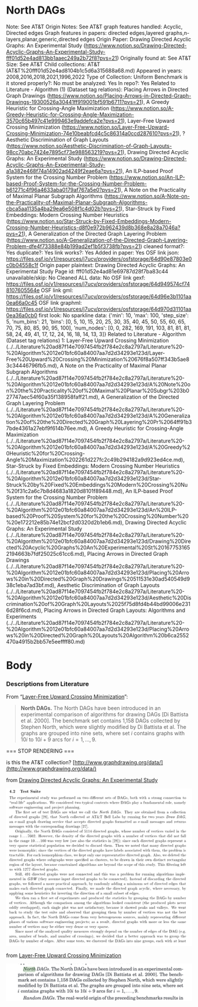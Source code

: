 # North DAGs

Note: See AT&T
Origin Notes: See AT&T
graph features handled: Acyclic, Directed edges
Graph features in papers: directed edges,layered graphs,n-layers,planar,generic,directed edges
Origin Paper: Drawing Directed Acyclic Graphs: An Experimental Study (https://www.notion.so/Drawing-Directed-Acyclic-Graphs-An-Experimental-Study-fff01d52e4ad813bb1aaec249a2b72f8?pvs=21)
Originally found at: See AT&T
Size: See AT&T
Child collections: AT&T (AT&T%20fff01d52e4ad8104b1c5d6a315688a68.md)
Appeared in years: 2008,2016,2018,2021,1996,2022
Type of Collection: Uniform Benchmark
is it stored properly?: No
must be analyzed: Yes
In repo?: Yes
Related to Literature - Algorithm (1) (Dataset tag relations): Placing Arrows in Directed Graph Drawings (https://www.notion.so/Placing-Arrows-in-Directed-Graph-Drawings-19300526a30441ff919001bf591b6711?pvs=21), A Greedy Heuristic for Crossing-Angle Maximization (https://www.notion.so/A-Greedy-Heuristic-for-Crossing-Angle-Maximization-3570c65b497c41e999463e9addefca2e?pvs=21), Layer-Free Upward Crossing Minimization (https://www.notion.so/Layer-Free-Upward-Crossing-Minimization-74e10beabfcd4c5c86314a0ccd287610?pvs=21), ? Aesthetic Discrimination of Graph Layouts (https://www.notion.so/Aesthetic-Discrimination-of-Graph-Layouts-98cc70abc7424e7895cf73e988563219?pvs=21), Drawing Directed Acyclic Graphs: An Experimental Study (https://www.notion.so/Drawing-Directed-Acyclic-Graphs-An-Experimental-Study-a1a382e468f74a14902ad4249f2eae6a?pvs=21), An ILP-based Proof System for the Crossing
Number Problem (https://www.notion.so/An-ILP-based-Proof-System-for-the-Crossing-Number-Problem-b61271c4f96a4633aba0179af767a5e0?pvs=21), A Note on the Practicality of Maximal Planar Subgraph Algorithms (https://www.notion.so/A-Note-on-the-Practicality-of-Maximal-Planar-Subgraph-Algorithms-cbca5aa1135a4ba29ea6e508f1c4d02b?pvs=21), Star-Struck by Fixed Embeddings:
Modern Crossing Number Heuristics (https://www.notion.so/Star-Struck-by-Fixed-Embeddings-Modern-Crossing-Number-Heuristics-d8f0e972b962439d8b368e8a28a7046a?pvs=21), A Generalization of the Directed Graph Layering Problem (https://www.notion.so/A-Generalization-of-the-Directed-Graph-Layering-Problem-dfe4f73388e84b199ad2ef1b5f3738fb?pvs=21)
cleaned format?: Yes
duplicate?: Yes
link works?: Yes
Added in paper: Yes
OSF link json: https://files.osf.io/v1/resources/j7ucv/providers/osfstorage/64d90e87803e0c0b04558c1f
Origin paper plaintext: Drawing Directed Acyclic Graphs: An Experimental Study
Page id: fff01d52e4ad81e69787d28f7ba83c44
unavailable/skip: No
Cleaned ALL data: No
OSF link gexf: https://files.osf.io/v1/resources/j7ucv/providers/osfstorage/64d949574cf748107605564e
OSF link gml: https://files.osf.io/v1/resources/j7ucv/providers/osfstorage/64d96e3b1101aa0ea66a0c45
OSF link graphml: https://files.osf.io/v1/resources/j7ucv/providers/osfstorage/64d970d31101aa0ea36a0cb0
first look: No
sparkline data: {'min': 10, 'max': 100, 'step_size': 5, 'num_bins': 21, 'bins': [0, 5, 10, 15, 20, 25, 30, 35, 40, 45, 50, 55, 60, 65, 70, 75, 80, 85, 90, 95, 100], 'num_nodes': [0, 0, 282, 169, 191, 103, 81, 81, 81, 58, 24, 49, 41, 17, 12, 24, 16, 18, 14, 13, 3]}
Related to Literature - Algorithm (Dataset tag relations) 1: Layer-Free Upward Crossing Minimization (../../Literature%20ad87f14e7097454fb2f784e2c8a2797a/Literature%20-%20Algorithm%2012e01bfc60a84007aa7d2d34293e123d/Layer-Free%20Upward%20Crossing%20Minimization%20676f8a507ff343b5ae83c34446796fb5.md), A Note on the Practicality of Maximal Planar Subgraph Algorithms (../../Literature%20ad87f14e7097454fb2f784e2c8a2797a/Literature%20-%20Algorithm%2012e01bfc60a84007aa7d2d34293e123d/A%20Note%20on%20the%20Practicality%20of%20Maximal%20Planar%20Subgr%203b027747aec54f60a35f138958faff21.md), A Generalization of the Directed Graph Layering Problem (../../Literature%20ad87f14e7097454fb2f784e2c8a2797a/Literature%20-%20Algorithm%2012e01bfc60a84007aa7d2d34293e123d/A%20Generalization%20of%20the%20Directed%20Graph%20Layering%20Pr%2064ff91b37bde4361a27ebf9f614b76ee.md), A Greedy Heuristic for Crossing-Angle Maximization (../../Literature%20ad87f14e7097454fb2f784e2c8a2797a/Literature%20-%20Algorithm%2012e01bfc60a84007aa7d2d34293e123d/A%20Greedy%20Heuristic%20for%20Crossing-Angle%20Maximization%202261d227fc2c49b294182a9d923ed4ce.md), Star-Struck by Fixed Embeddings:
Modern Crossing Number Heuristics (../../Literature%20ad87f14e7097454fb2f784e2c8a2797a/Literature%20-%20Algorithm%2012e01bfc60a84007aa7d2d34293e123d/Star-Struck%20by%20Fixed%20Embeddings%20Modern%20Crossing%20Nu%20f31c2a6c7b8d4683a1820d8101f89448.md), An ILP-based Proof System for the Crossing
Number Problem (../../Literature%20ad87f14e7097454fb2f784e2c8a2797a/Literature%20-%20Algorithm%2012e01bfc60a84007aa7d2d34293e123d/An%20ILP-based%20Proof%20System%20for%20the%20Crossing%20Number%20%20e172212e85b74e12bcf2d0320d2b1eb6.md), Drawing Directed Acyclic Graphs: An Experimental Study (../../Literature%20ad87f14e7097454fb2f784e2c8a2797a/Literature%20-%20Algorithm%2012e01bfc60a84007aa7d2d34293e123d/Drawing%20Directed%20Acyclic%20Graphs%20An%20Experimental%20St%201677531652194663b7fdf25025c61cc6.md), Placing Arrows in Directed Graph Drawings (../../Literature%20ad87f14e7097454fb2f784e2c8a2797a/Literature%20-%20Algorithm%2012e01bfc60a84007aa7d2d34293e123d/Placing%20Arrows%20in%20Directed%20Graph%20Drawings%20511531e30ad540549d938c1eba7ad3bf.md), Aesthetic Discrimination of Graph Layouts (../../Literature%20ad87f14e7097454fb2f784e2c8a2797a/Literature%20-%20Algorithm%2012e01bfc60a84007aa7d2d34293e123d/Aesthetic%20Discrimination%20of%20Graph%20Layouts%2025f75d8fd4b44bd99006e2316d28f6cd.md), Placing Arrows in Directed Graph Layouts: Algorithms and Experiments (../../Literature%20ad87f14e7097454fb2f784e2c8a2797a/Literature%20-%20Algorithm%2012e01bfc60a84007aa7d2d34293e123d/Placing%20Arrows%20in%20Directed%20Graph%20Layouts%20Algorithm%20b6ca2552470a4915b2bb57e5eeffff80.md)

# Body

### Descriptions from Literature

From “[Layer-Free Upward Crossing Minimization](https://doi.org/10.1145/1671970.1671975)”:

> **North DAGs.** The North DAGs have been introduced in an experimental comparison of algorithms for drawing DAGs [Di Battista et al. 2000]. The benchmark set contains 1,158 DAGs collected by Stephen North, which were slightly modified by Di Battista et al. The graphs are grouped into nine sets, where set $i$ contains graphs with $10 i$ to $10 i+9$ arcs for $i=1, \ldots, 9$.
> 

=== STOP RENDERING ===

is this the AT&T collection? [http://www.graphdrawing.org/data/](http://www.graphdrawing.org/data/)

from [Drawing Directed Acyclic Graphs: An Experimental Study](../../Literature%20ad87f14e7097454fb2f784e2c8a2797a/Literature%20-%20Algorithm%2012e01bfc60a84007aa7d2d34293e123d/Drawing%20Directed%20Acyclic%20Graphs%20An%20Experimental%20St%201677531652194663b7fdf25025c61cc6.md) 

 

![Untitled](../../../Benchmark%20datasets%2064e0439269f9497799025562a4087ce1/North%20DAGs%20a58f7143ef524c8a8c737df90162d3fb/Untitled.png)

from [Layer-Free Upward Crossing Minimization](../../Literature%20ad87f14e7097454fb2f784e2c8a2797a/Literature%20-%20Algorithm%2012e01bfc60a84007aa7d2d34293e123d/Layer-Free%20Upward%20Crossing%20Minimization%20676f8a507ff343b5ae83c34446796fb5.md) 

![Untitled](../../../Benchmark%20datasets%2064e0439269f9497799025562a4087ce1/North%20DAGs%20a58f7143ef524c8a8c737df90162d3fb/Untitled%201.png)